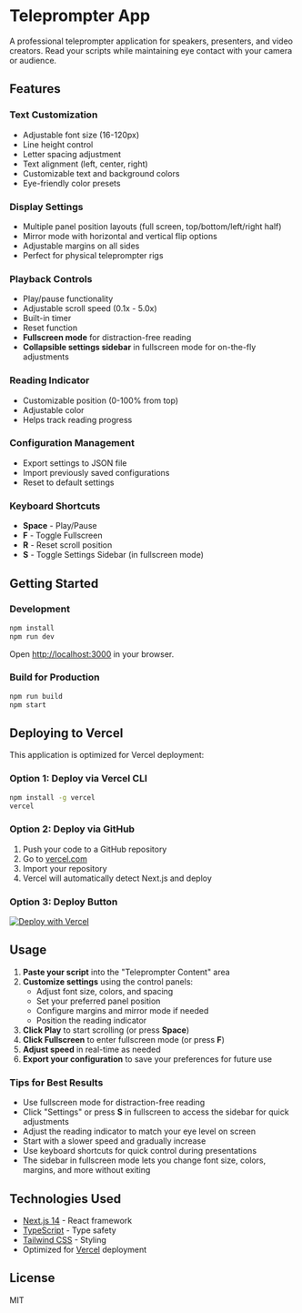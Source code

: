 # Teleprompter App

A professional teleprompter application for speakers, presenters, and video creators. Read your scripts while maintaining eye contact with your camera or audience.

## Features

### Text Customization
- Adjustable font size (16-120px)
- Line height control
- Letter spacing adjustment
- Text alignment (left, center, right)
- Customizable text and background colors
- Eye-friendly color presets

### Display Settings
- Multiple panel position layouts (full screen, top/bottom/left/right half)
- Mirror mode with horizontal and vertical flip options
- Adjustable margins on all sides
- Perfect for physical teleprompter rigs

### Playback Controls
- Play/pause functionality
- Adjustable scroll speed (0.1x - 5.0x)
- Built-in timer
- Reset function
- **Fullscreen mode** for distraction-free reading
- **Collapsible settings sidebar** in fullscreen mode for on-the-fly adjustments

### Reading Indicator
- Customizable position (0-100% from top)
- Adjustable color
- Helps track reading progress

### Configuration Management
- Export settings to JSON file
- Import previously saved configurations
- Reset to default settings

### Keyboard Shortcuts
- **Space** - Play/Pause
- **F** - Toggle Fullscreen
- **R** - Reset scroll position
- **S** - Toggle Settings Sidebar (in fullscreen mode)

## Getting Started

### Development

```bash
npm install
npm run dev
```

Open [http://localhost:3000](http://localhost:3000) in your browser.

### Build for Production

```bash
npm run build
npm start
```

## Deploying to Vercel

This application is optimized for Vercel deployment:

### Option 1: Deploy via Vercel CLI

```bash
npm install -g vercel
vercel
```

### Option 2: Deploy via GitHub

1. Push your code to a GitHub repository
2. Go to [vercel.com](https://vercel.com)
3. Import your repository
4. Vercel will automatically detect Next.js and deploy

### Option 3: Deploy Button

[![Deploy with Vercel](https://vercel.com/button)](https://vercel.com/new/clone?repository-url=https://github.com/yourusername/teleprompter)

## Usage

1. **Paste your script** into the "Teleprompter Content" area
2. **Customize settings** using the control panels:
   - Adjust font size, colors, and spacing
   - Set your preferred panel position
   - Configure margins and mirror mode if needed
   - Position the reading indicator
3. **Click Play** to start scrolling (or press **Space**)
4. **Click Fullscreen** to enter fullscreen mode (or press **F**)
5. **Adjust speed** in real-time as needed
6. **Export your configuration** to save your preferences for future use

### Tips for Best Results
- Use fullscreen mode for distraction-free reading
- Click "Settings" or press **S** in fullscreen to access the sidebar for quick adjustments
- Adjust the reading indicator to match your eye level on screen
- Start with a slower speed and gradually increase
- Use keyboard shortcuts for quick control during presentations
- The sidebar in fullscreen mode lets you change font size, colors, margins, and more without exiting

## Technologies Used

- [Next.js 14](https://nextjs.org/) - React framework
- [TypeScript](https://www.typescriptlang.org/) - Type safety
- [Tailwind CSS](https://tailwindcss.com/) - Styling
- Optimized for [Vercel](https://vercel.com/) deployment

## License

MIT
